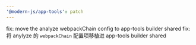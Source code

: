 ```yaml
---
'@modern-js/app-tools': patch
---
```


fix: move the analyze webpackChain config to app-tools builder shared
fix: 将 anylyze 的 `webpackChain` 配置项移植进 app-tools builder shared
